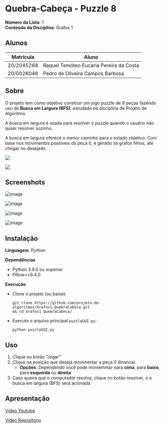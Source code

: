# Quebra-Cabeça - Puzzle 8

**Número da Lista**: 1<br>
**Conteúdo da Disciplina**: Grafos 1<br>

## Alunos
|Matrícula | Aluno |
| -- | -- |
| 20/2045268  | Raquel Temóteo Eucaria Pereira da Costa|
| 20/0026046  |  Pedro de Oliveira Campos Barbosa |

## Sobre 
<!-- Descreva os objetivos do seu projeto e como ele funciona.  -->

O projeto tem como objetivo construir um jogo puzzle de 8 peças fazendo uso da **Busca em Largura (BFS)**, estudado na disciplina de Projeto de Algoritmo.

A busca em largura é usada para resolver o puzzle quando o usuário não quser resolver sozinho.

A busca em largura oferece o menor caminho para o estado objetivo. Com base nos movimentos possíveis da peça 0, é gerado os grafos filhos, até chegar no desejado.

![](https://miro.medium.com/v2/resize:fit:720/format:webp/1*mQ6ODKhGqh3ZVCDo7A1XDw.jpeg)

![](https://web.cs.wpi.edu/~heineman/html/teaching_/cs2223/b15/days/dfs_8puzzle.png)


## Screenshots
![image](https://github.com/projeto-de-algoritmos/Grafos1_QuebraCabeca/assets/78980796/c970de53-ccc4-453c-b10b-1a367168bd47)

![image](https://github.com/projeto-de-algoritmos/Grafos1_QuebraCabeca/assets/78980796/1cdbc690-e6c1-420d-b79e-794bf441b970)

![image](https://github.com/projeto-de-algoritmos/Grafos1_QuebraCabeca/assets/78980796/41c2f51d-47dc-42eb-9350-3ebf65c58d8d)

![image](https://github.com/projeto-de-algoritmos/Grafos1_QuebraCabeca/assets/78980796/04fafdfc-28a8-41a5-99ce-cf20cacc5aa2)


## Instalação 
**Linguagem**: Python<br>

**Dependências**
- Python 3.9.0 ou superior
- Pillow==9.4.0
  
**Execução**
- Clone o projeto (ou baixe):
  
  ```shell
  git clone https://github.com/projeto-de-algoritmos/Grafos1_QuebraCabeca.git 
  && cd Grafos1_QuebraCabeca/
  ```

 - Execute o arquivo principal ```puzzleGUI.py```:
  
    ```shell
    python puzzleGUI.py 
    ```


## Uso 
1. Clique no botão "Jogar" 
2. Clique na posição que deseja movimentar a peça 0 (branca).
   - **Opções**: Dependendo você pode moviemntar oara **cima**, para **baixo**, para **esquerda** ou **direita**
3. Caso queira que o computador resolva, clique no botão resolver, o a busca em largura (BFS) será acionada.

## Apresentação
[Vídeo Youtube](https://youtu.be/27ZLCZL7V5s)

[Vídeo Repositório](/video/video.mp4)

